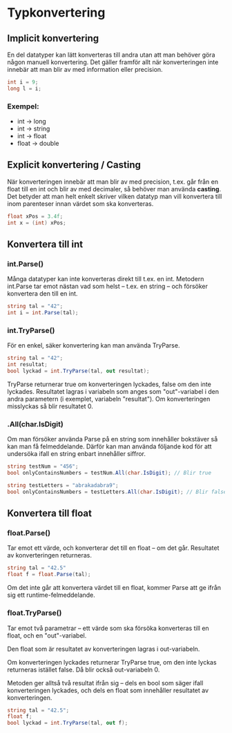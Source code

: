 # Typkonvertering

## Implicit konvertering

En del datatyper kan lätt konverteras till andra utan att man behöver göra någon manuell konvertering. Det gäller framför allt när konverteringen inte innebär att man blir av med information eller precision.

```csharp
int i = 9;
long l = i;
```

### Exempel:

* int → long
* int → string
* int → float
* float → double

## Explicit konvertering / Casting

När konverteringen innebär att man blir av med precision, t.ex. går från en float till en int och blir av med decimaler, så behöver man använda **casting**. Det betyder att man helt enkelt skriver vilken datatyp man vill konvertera till inom parenteser innan värdet som ska konverteras.

```csharp
float xPos = 3.4f;
int x = (int) xPos;
```

## Konvertera till int

### int.Parse()

Många datatyper kan inte konverteras direkt till t.ex. en int. Metodern int.Parse tar emot nästan vad som helst – t.ex. en string – och försöker konvertera den till en int.

```csharp
string tal = "42";
int i = int.Parse(tal);
```

### int.TryParse()

För en enkel, säker konvertering kan man använda TryParse.

```csharp
string tal = "42";
int resultat;
bool lyckad = int.TryParse(tal, out resultat);
```

TryParse returnerar true om konverteringen lyckades, false om den inte lyckades. Resultatet lagras i variabeln som anges som "out"-variabel i den andra parametern (i exemplet, variabeln "resultat"). Om konverteringen misslyckas så blir resultatet 0.

### .All(char.IsDigit)

Om man försöker använda Parse på en string som innehåller bokstäver så kan man få felmeddelande. Därför kan man använda följande kod för att undersöka ifall en string enbart innehåller siffror.

```csharp
string testNum = "456";
bool onlyContainsNumbers = testNum.All(char.IsDigit); // Blir true

string testLetters = "abrakadabra9";
bool onlyContainsNumbers = testLetters.All(char.IsDigit); // Blir false
```

## Konvertera till float

### float.Parse()

Tar emot ett värde, och konverterar det till en float – om det går. Resultatet av konverteringen returneras.

```csharp
string tal = "42.5"
float f = float.Parse(tal);
```

Om det inte går att konvertera värdet till en float, kommer Parse att ge ifrån sig ett runtime-felmeddelande.

### float.TryParse()

Tar emot två parametrar – ett värde som ska försöka konverteras till en float, och en "out"-variabel.

Den float som är resultatet av konverteringen lagras i out-variabeln.

Om konverteringen lyckades returnerar TryParse true, om den inte lyckas returneras istället false. Då blir också out-variabeln 0.

Metoden ger alltså två resultat ifrån sig – dels en bool som säger ifall konverteringen lyckades, och dels en float som innehåller resultatet av konverteringen.

```csharp
string tal = "42.5";
float f;
bool lyckad = int.TryParse(tal, out f);
```
